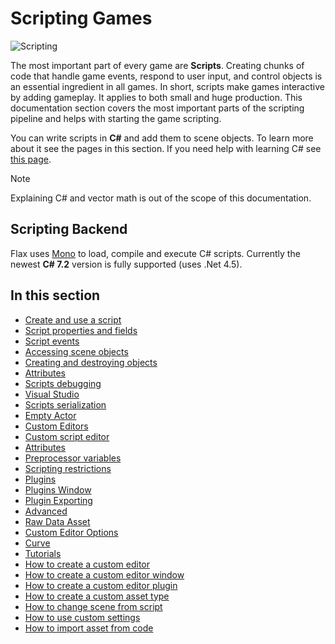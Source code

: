 # Scripting Games

![Scripting](media/title.jpg)

The most important part of every game are **Scripts**. Creating chunks of code that handle game events, respond to user input, and control objects is an essential ingredient in all games. In short, scripts make games interactive by adding gameplay. It applies to both small and huge production. This documentation section covers the most important parts of the scripting pipeline and helps with starting the game scripting.

You can write scripts in **C#** and add them to scene objects. To learn more about it see the pages in this section.
If you need help with learning C# see [this page](http://www.letmegooglethat.com/?q=C%23+tutorial).

> [!Note]
> Explaining C# and vector math is out of the scope of this documentation.

## Scripting Backend

Flax uses [Mono](http://www.mono-project.com/) to load, compile and execute C# scripts.
Currently the newest **C# 7.2** version is fully supported (uses .Net 4.5).

## In this section

* [Create and use a script](new-script.md)
* [Script properties and fields](properties.md)
* [Script events](events.md)
* [Accessing scene objects](scene-objects.md)
* [Creating and destroying objects](objects-lifetime.md)
* [Attributes](attributes.md)
* [Scripts debugging](debugging/index.md)
 * [Visual Studio](debugging/visual-studio.md)
* [Scripts serialization](serialization/index.md)
* [Empty Actor](empty-actor.md)
* [Custom Editors](custom-editors/index.md)
 * [Custom script editor](tutorials/custom-editor.md)
 * [Attributes](custom-editors/attributes.md)
* [Preprocessor variables](preprocessor.md)
* [Scripting restrictions](restrictions.md)
* [Plugins](plugins/index.md)
 * [Plugins Window](plugins/plugins-window.md)
 * [Plugin Exporting](plugins/exporting.md)
* [Advanced](advanced/index.md)
 * [Raw Data Asset](advanced/raw-data-asset.md)
 * [Custom Editor Options](advanced/custom-editor-options.md)
 * [Curve](advanced/curve.md)
* [Tutorials](tutorials/index.md)
 * [How to create a custom editor](tutorials/custom-editor.md)
 * [How to create a custom editor window](tutorials/custom-window.md)
 * [How to create a custom editor plugin](tutorials/custom-plugin.md)
 * [How to create a custom asset type](tutorials/custom-asset.md)
 * [How to change scene from script](tutorials/change-scene.md)
 * [How to use custom settings](tutorials/custom-settings.md)
 * [How to import asset from code](tutorials/import-asset-from-code.md)

